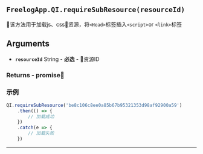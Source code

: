 ## `FreelogApp.QI.requireSubResource(resourceId)`
该方法用于加载js、css资源，将`<Head>`标签插入`<script>`or `<link>`标签
## Arguments 
- **`resourceId`** String - **必选** - 资源ID

### Returns - promise
### 示例
```javascript
QI.requireSubResource('be8c106c8ee0a85b67b95321353d98af92900a59')
    .then(() => {
        // 加载成功
    })
    .catch(e => {
        // 加载失败
    })
```
---